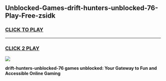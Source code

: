 
## Unblocked-Games-drift-hunters-unblocked-76-Play-Free-zsidk
<h3>
<a href="https://premium76.site?title=drift-hunters-unblocked-76&ref=23A">CLICK TO PLAY</a></h3>
<hr>

<h3>
<a href="https://premium76.site?title=drift-hunters-unblocked-76&ref=23A">CLICK 2 PLAY</a>
  
</h3>

<a href="https://premium76.site?title=drift-hunters-unblocked-76&ref=23A"><img src="https://clearcache.store/games.png"></a>


**drift-hunters-unblocked-76 games unblocked: Your Gateway to Fun and Accessible Online Gaming**
